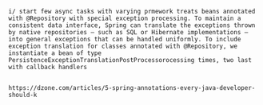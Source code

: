 
    i/ start few async tasks with varying prmework treats beans annotated with @Repository with special exception processing. To maintain a consistent data interface, Spring can translate the exceptions thrown by native repositories — such as SQL or Hibernate implementations — into general exceptions that can be handled uniformly. To include exception translation for classes annotated with @Repository, we instantiate a bean of type PersistenceExceptionTranslationPostProcessorocessing times, two last with callback handlers


	https://dzone.com/articles/5-spring-annotations-every-java-developer-should-k
